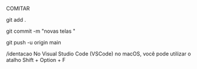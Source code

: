 COMITAR 

git add .

git commit -m "novas telas "

git push -u origin main 


/identacao 
No Visual Studio Code (VSCode) no macOS, você pode utilizar o atalho Shift + Option + F